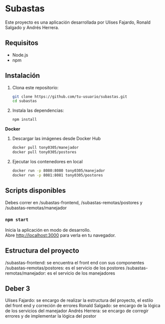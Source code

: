 # Subastas

Este proyecto es una aplicación desarrollada por Ulises Fajardo, Ronald Salgado y Andrés Herrera.

## Requisitos

- Node.js
- npm

## Instalación

1. Clona este repositorio:
    ```bash
    git clone https://github.com/tu-usuario/subastas.git
    cd subastas
    ```

2. Instala las dependencias:
    ```bash
    npm install
    ```
**Docker**
1. Descargar las imágenes desde Docker Hub
    ```bash
    docker pull tony0305/manejador
    docker pull tony0305/postores
    ```
2. Ejecutar los contenedores en local
    ```bash
    docker run -p 8080:8080 tony0305/manejador
    docker run -p 8081:8081 tony0305/postores
    ```
    
## Scripts disponibles

Debes correr en /subastas-frontend, /subastas-remotas/postores y /subastas-remotas/manejador

### `npm start`

Inicia la aplicación en modo de desarrollo.  
Abre [http://localhost:3000](http://localhost:3000) para verla en tu navegador.

## Estructura del proyecto

/subastas-frontend: se encuentra el front end con sus componentes 
/subastas-remotas/postores: es el servicio de los postores
/subastas-remotas/manejador: es el servicio de los manejadores

## Deber 3

Ulises Fajardo: se encargo de realizar la estructura del proyecto, el estilo del front end y correción de errores
Ronald Salgado: se encargo de la lógica de los servicios del manejador
Andrés Herrera: se encargo de corregir errores y de implementar la lógica del postor